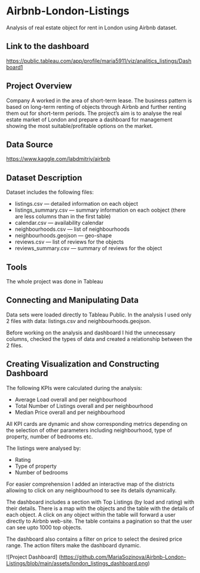 # Airbnb-London-Listings
Analysis of real estate object for rent in London using Airbnb dataset.

## Link to the dashboard
https://public.tableau.com/app/profile/maria5911/viz/analitics_listings/Dashboard1

## Project Overview
Company A worked in the area of short-term lease. The business pattern is based on long-term renting of objects through Airbnb and further renting them out for short-term periods. The project’s aim is to analyse the real estate market of London and prepare a dashboard for management showing the most suitable/profitable options on the market. 

## Data Source
https://www.kaggle.com/labdmitriy/airbnb

## Dataset Description
Dataset includes the following files:
- listings.csv — detailed information on each object
- listings_summary.csv — summary information on each oobject (there are less columns than in the first table)
- calendar.csv — availability calendar 
- neighbourhoods.csv — list of neighbourhoods
- neighbourhoods.geojson — geo-shape
- reviews.csv — list of reviews for the objects
- reviews_summary.csv — summary of reviews for the object

## Tools
The whole project was done in Tableau

## Connecting and Manipulating Data
Data sets were loaded directly to Tableau Public. In the analysis I used only 2 files with data: listings.csv and neighbourhoods.geojson.

Before working on the analysis and dashboard I hid the unnecessary columns, checked the types of data and created a relationship between the 2 files.

## Creating Visualization and Constructing Dashboard
The following KPIs were calculated during the analysis:
-	Average Load overall and per neighbourhood 
-	Total Number of Listings overall and per neighbourhood 
-	Median Price overall and per neighbourhood 

All KPI cards are dynamic and show corresponding metrics depending on the selection of other parameters including neighbourhood, type of property, number of bedrooms etc. 

The listings were analysed by:
- Rating
- Type of property
- Number of bedrooms

For easier comprehension I added an interactive map of the districts allowing to click on any neighbourhood to see its details dynamically.

The dashboard includes a section with Top Listings (by load and rating) with their details. There is a map with the objects and the table with the details of each object. A click on any object within the table will forward a user directly to Airbnb web-site. The table contains a pagination so that the user can see upto 1000 top objects.

The dashboard also contains a filter on price to select the desired price range. The action filters make the dashboard dynamic. 

![Project Dashboard]
(https://github.com/MariaSozinova/Airbnb-London-Listings/blob/main/assets/london_listings_dashboard.png)